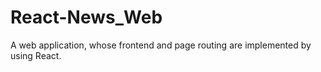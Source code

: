 # React-News_Web
A web application, whose frontend and page routing are implemented by using React.
